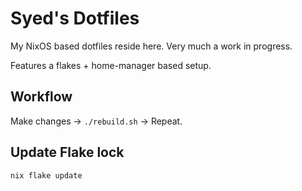 # Syed's Dotfiles

My NixOS based dotfiles reside here. Very much a work in progress.

Features a flakes + home-manager based setup.

## Workflow

Make changes -> `./rebuild.sh` -> Repeat.

## Update Flake lock

```sh
nix flake update
```

